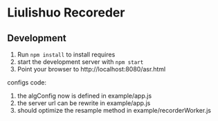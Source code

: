 # Liulishuo Recoreder

## Development

1. Run `npm install` to install requires
2. start the development server with `npm start`
3. Point your browser to http://localhost:8080/asr.html

configs code:
1. the algConfig now is defined in example/app.js
2. the server url can be rewrite in example/app.js
3. should optimize the resample method in example/recorderWorker.js
